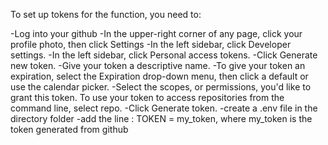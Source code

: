 To set up tokens for the function, you need to:

-Log into your github
-In the upper-right corner of any page, click your profile photo, then click Settings
-In the left sidebar, click Developer settings.
-In the left sidebar, click Personal access tokens.
-Click Generate new token.
-Give your token a descriptive name.
-To give your token an expiration, select the Expiration drop-down menu, then click a default or use the calendar picker.
-Select the scopes, or permissions, you'd like to grant this token. To use your token to access repositories from the command line, select repo.
-Click Generate token.
-create a .env file in the directory folder
-add the line : TOKEN = my_token, where my_token is the token generated from github


